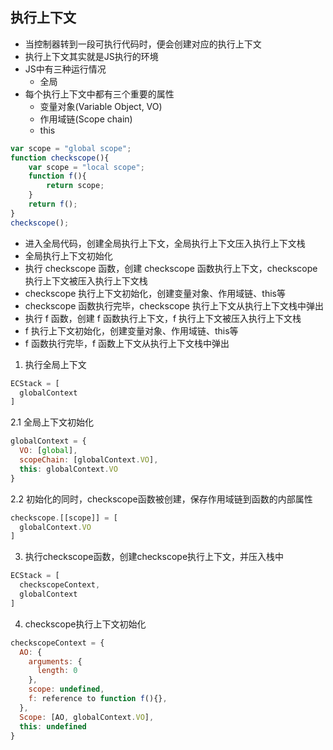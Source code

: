 ## 执行上下文
- 当控制器转到一段可执行代码时，便会创建对应的执行上下文
- 执行上下文其实就是JS执行的环境
- JS中有三种运行情况
  - 全局
- 每个执行上下文中都有三个重要的属性
  - 变量对象(Variable Object, VO)
  - 作用域链(Scope chain)
  - this

```js
var scope = "global scope";
function checkscope(){
    var scope = "local scope";
    function f(){
        return scope;
    }
    return f();
}
checkscope();
```

- 进入全局代码，创建全局执行上下文，全局执行上下文压入执行上下文栈
- 全局执行上下文初始化
- 执行 checkscope 函数，创建 checkscope 函数执行上下文，checkscope 执行上下文被压入执行上下文栈
- checkscope 执行上下文初始化，创建变量对象、作用域链、this等
- checkscope 函数执行完毕，checkscope 执行上下文从执行上下文栈中弹出
- 执行 f 函数，创建 f 函数执行上下文，f 执行上下文被压入执行上下文栈
- f 执行上下文初始化，创建变量对象、作用域链、this等
- f 函数执行完毕，f 函数上下文从执行上下文栈中弹出

1. 执行全局上下文
```js
ECStack = [
  globalContext
]
```

2.1 全局上下文初始化
```js
globalContext = {
  VO: [global],
  scopeChain: [globalContext.VO],
  this: globalContext.VO
}
```

2.2 初始化的同时，checkscope函数被创建，保存作用域链到函数的内部属性
```js
checkscope.[[scope]] = [
  globalContext.VO
]
```

3. 执行checkscope函数，创建checkscope执行上下文，并压入栈中
```js
ECStack = [
  checkscopeContext,
  globalContext
]
```

4. checkscope执行上下文初始化
```js
checkscopeContext = {
  AO: {
    arguments: {
      length: 0
    },
    scope: undefined,
    f: reference to function f(){},
  },
  Scope: [AO, globalContext.VO],
  this: undefined
}
```